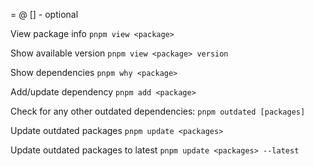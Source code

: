 <package> = <package-name>@<version>
[] - optional

View package info
`pnpm view <package>`

Show available version
`pnpm view <package> version`

Show dependencies
`pnpm why <package>`

Add/update dependency
`pnpm add <package>`

Check for any other outdated dependencies:
`pnpm outdated [packages]`

Update outdated packages
`pnpm update <packages>`

Update outdated packages to latest
`pnpm update <packages> --latest`

